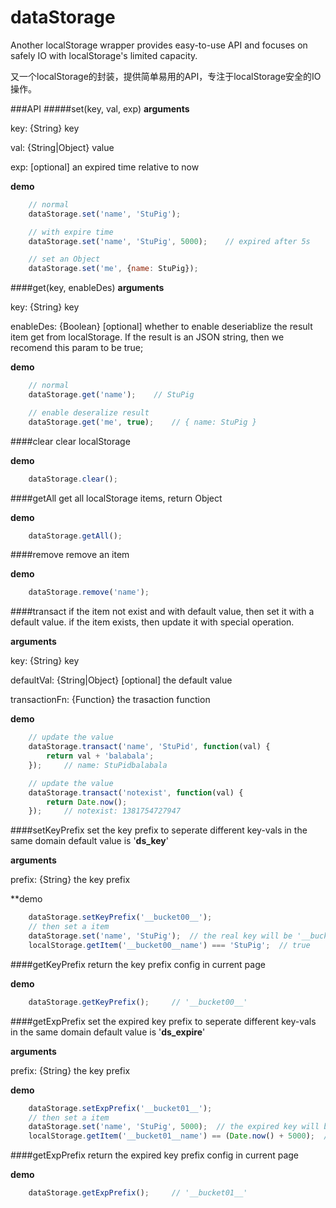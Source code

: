 dataStorage
===========

Another localStorage wrapper provides easy-to-use API and focuses on safely IO with localStorage's limited capacity.

又一个localStorage的封装，提供简单易用的API，专注于localStorage安全的IO操作。

###API
#####set(key, val, exp)
**arguments**

key: {String} key

val: {String|Object} value

exp: [optional] an expired time relative to now

**demo**
```javascript
    // normal
    dataStorage.set('name', 'StuPig');

    // with expire time
    dataStorage.set('name', 'StuPig', 5000);    // expired after 5s

    // set an Object
    dataStorage.set('me', {name: StuPig});
```

####get(key, enableDes)
**arguments**

key: {String} key

enableDes: {Boolean} [optional] whether to enable deseriablize the result item get from localStorage. If the result is an JSON string, then we recomend this param to be true;

**demo**
```javascript
    // normal
    dataStorage.get('name');    // StuPig

    // enable deseralize result
    dataStorage.get('me', true);    // { name: StuPig }
```

####clear
clear localStorage

**demo**
```javascript
    dataStorage.clear();
```

####getAll
get all localStorage items, return Object

**demo**
```javascript
    dataStorage.getAll();
```

####remove
remove an item

**demo**
```javascript
    dataStorage.remove('name');
```

####transact
if the item not exist and with default value, then set it with a default value.
if the item exists, then update it with special operation.

**arguments**

key: {String} key

defaultVal: {String|Object} [optional] the default value

transactionFn: {Function} the trasaction function

**demo**
```javascript
    // update the value
    dataStorage.transact('name', 'StuPid', function(val) {
        return val + 'balabala';
    });     // name: StuPidbalabala

    // update the value
    dataStorage.transact('notexist', function(val) {
        return Date.now();
    });     // notexist: 1381754727947
```

####setKeyPrefix
set the key prefix to seperate different key-vals in the same domain
default value is '__ds_key__'

**arguments**

prefix: {String} the key prefix

**demo
```javascript
    dataStorage.setKeyPrefix('__bucket00__');
    // then set a item
    dataStorage.set('name', 'StuPig');  // the real key will be '__bucket00__name'
    localStorage.getItem('__bucket00__name') === 'StuPig';  // true
```

####getKeyPrefix
return the key prefix config in current page

**demo**
```javascript
    dataStorage.getKeyPrefix();     // '__bucket00__'
```

####getExpPrefix
set the expired key prefix to seperate different key-vals in the same domain
default value is '__ds_expire__'

**arguments**

prefix: {String} the key prefix

**demo**
```javascript
    dataStorage.setExpPrefix('__bucket01__');
    // then set a item
    dataStorage.set('name', 'StuPig', 5000);  // the expired key will be '__bucket01__name'
    localStorage.getItem('__bucket01__name') == (Date.now() + 5000);  // mostly will be true
```

####getExpPrefix
return the expired key prefix config in current page

**demo**
```javascript
    dataStorage.getExpPrefix();     // '__bucket01__'
```


